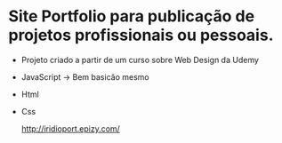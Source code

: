    # Site Portfolio para publicação de projetos profissionais ou pessoais.

 - Projeto criado a partir de um curso sobre Web Design da Udemy
 - JavaScript -> Bem basicão mesmo
 - Html
 - Css
 
    http://iridioport.epizy.com/
